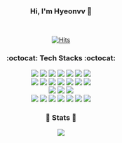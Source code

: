 <div align="center">
	
### Hi, I'm Hyeonvv 👋
	
<br>
	
<div>
  
  [![Hits](https://hits.seeyoufarm.com/api/count/incr/badge.svg?url=https%3A%2F%2Fgithub.com%2FHyeonvv&count_bg=%23273692&title_bg=%23555555&icon=awesomelists.svg&icon_color=%23E7E7E7&title=History&edge_flat=false)](https://hits.seeyoufarm.com)
</div>

<div>
	<h3>:octocat: Tech Stacks :octocat:</h3>
    <img src="https://img.shields.io/badge/html5-E34F26?style=for-the-badge&logo=html5&logoColor=white"> 
    <img src="https://img.shields.io/badge/css-1572B6?style=for-the-badge&logo=css3&logoColor=white"> 
    <img src="https://img.shields.io/badge/javascript-F7DF1E?style=for-the-badge&logo=javascript&logoColor=black"> 
    <img src="https://img.shields.io/badge/Node.js-339933?style=for-the-badge&logo=Node.js&logoColor=white" />
    <img src="https://img.shields.io/badge/Vue.js-35495E?style=for-the-badge&logo=Vue.js&logoColor=4FC08D" />
    <img src="https://img.shields.io/badge/Vuetify-1867C0?style=for-the-badge&logo=Vuetify&logoColor=white" />
    <img src="https://img.shields.io/badge/bootstrap-7952B3?style=for-the-badge&logo=bootstrap&logoColor=white">
    <br>
    <img src="https://img.shields.io/badge/Java-007396?style=for-the-badge&logo=Java&logoColor=white"> 
    <img src="https://img.shields.io/badge/Spring-6DB33F?style=for-the-badge&logo=Spring&logoColor=white" />
    <img src="https://img.shields.io/badge/Spring Boot-6DB33F?style=for-the-badge&logo=spring boot&logoColor=white"> 
    <img src="https://img.shields.io/badge/JPA-007396?style=for-the-badge&logo=Java&logoColor=white" />
    <img src="https://img.shields.io/badge/Gradle-02303A?style=for-the-badge&logo=gradle&logoColor=white">
    <img src="https://img.shields.io/badge/mysql-4479A1?style=for-the-badge&logo=mysql&logoColor=white">
    <img src="https://img.shields.io/badge/Oracle-F80000?style=for-the-badge&logo=Oracle&logoColor=white" />
    <br>
    <img src="https://img.shields.io/badge/Amazon AWS-232F3E?style=for-the-badge&logo=amazon aws&logoColor=white"> 
    <img src="https://img.shields.io/badge/Amazon EC2-FF9900?style=for-the-badge&logo=amazon ec2&logoColor=white"> 
    <img src="https://img.shields.io/badge/Amazon%20S3-569A31?style=for-the-badge&logo=Amazon%20S3&logoColor=white" />
    <br>
    <img src="https://img.shields.io/badge/github-181717?style=for-the-badge&logo=github&logoColor=white">
    <img src="https://img.shields.io/badge/git-F05032?style=for-the-badge&logo=git&logoColor=white">
    <img src="https://img.shields.io/badge/GitKraken-179287?style=for-the-badge&logo=GitKraken&logoColor=white" />
    <img src="https://img.shields.io/badge/Docker-2496ED?style=for-the-badge&logo=Docker&logoColor=white" />
    <img src="https://img.shields.io/badge/Redis-DC382D?style=for-the-badge&logo=Redis&logoColor=white" />
    <img src="https://img.shields.io/badge/Notion-000000?style=for-the-badge&logo=Notion&logoColor=white" />
    <img src="https://img.shields.io/badge/Slack-4A154B?style=for-the-badge&logo=Slack&logoColor=white" />
  
</div>

<div>
  
  <h3>🔱 Stats 🔱</h3>
	<img src="https://github-readme-stats.vercel.app/api?username=Hyeonvv&show_icons=true&theme=react">
  
<!--   [![Top Langs](https://github-readme-stats.vercel.app/api/top-langs/?username=Hyeonvv&layout=compact&theme=discord_old_blurple)](https://github.com/anuraghazra/github-readme-stats) -->
</div>
</div>

